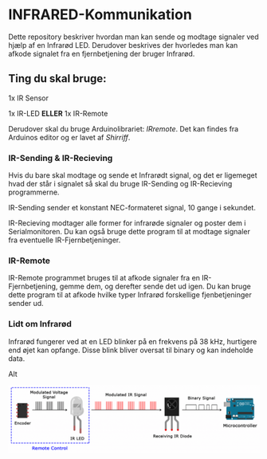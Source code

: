 # INFRARED-Kommunikation
Dette repository beskriver hvordan man kan sende og modtage signaler ved hjælp af en Infrarød LED. Derudover beskrives der hvorledes man kan afkode signalet fra en fjernbetjening der bruger Infrarød.


## Ting du skal bruge:

1x IR Sensor

1x IR-LED **ELLER** 1x IR-Remote

Derudover skal du bruge Arduinolibrariet: *IRremote*. Det kan findes fra Arduinos editor og er lavet af *Shirriff*.


### IR-Sending & IR-Recieving

Hvis du bare skal modtage og sende et Infrarødt signal, og det er ligemeget hvad der står i signalet så skal du bruge IR-Sending og IR-Recieving programmerne. 

IR-Sending sender et konstant NEC-formateret signal, 10 gange i sekundet.

IR-Recieving modtager alle former for infrarøde signaler og poster dem i Serialmonitoren. Du kan også bruge dette program til at modtage signaler fra eventuelle IR-Fjernbetjeninger.


### IR-Remote

IR-Remote programmet bruges til at afkode signaler fra en IR-Fjernbetjening, gemme dem, og derefter sende det ud igen. Du kan bruge dette program til at afkode hvilke typer Infrarød forskellige fjenbetjeninger sender ud.


### Lidt om Infrarød

Infrarød fungerer ved at en LED blinker på en frekvens på 38 kHz, hurtigere end øjet kan opfange. Disse blink bliver oversat til binary og kan indeholde data. 

Alt

![alt text](https://github.com/DDlabAU/INFRARED-Kommunikation/blob/master/Arduino-IR-Remote-Receiver-Tutorial-IR-Signal-Modulation.png)


